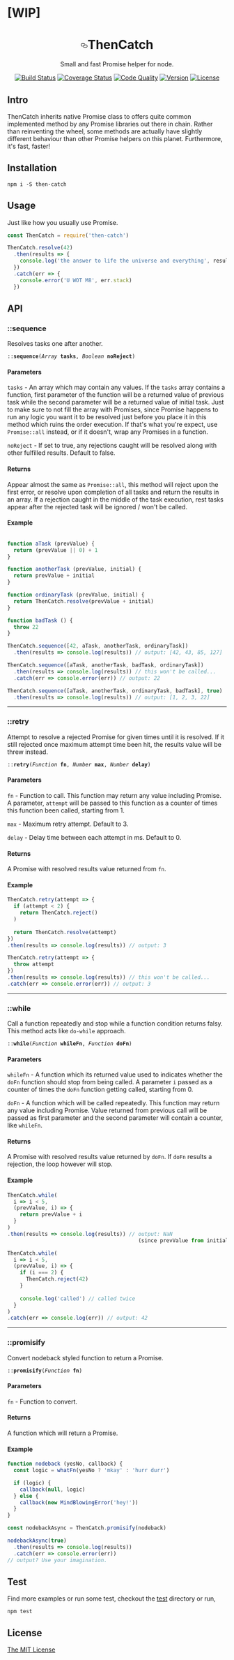 # [WIP]

<h1 align="center"><a id="user-content-thencatch" class="anchor" href="#thencatch" aria-hidden="true"><svg aria-hidden="true" class="octicon octicon-link" height="16" version="1.1" viewBox="0 0 16 16" width="16"><path d="M4 9h1v1H4c-1.5 0-3-1.69-3-3.5S2.55 3 4 3h4c1.45 0 3 1.69 3 3.5 0 1.41-.91 2.72-2 3.25V8.59c.58-.45 1-1.27 1-2.09C10 5.22 8.98 4 8 4H4c-.98 0-2 1.22-2 2.5S3 9 4 9zm9-3h-1v1h1c1 0 2 1.22 2 2.5S13.98 12 13 12H9c-.98 0-2-1.22-2-2.5 0-.83.42-1.64 1-2.09V6.25c-1.09.53-2 1.84-2 3.25C6 11.31 7.55 13 9 13h4c1.45 0 3-1.69 3-3.5S14.5 6 13 6z"></path></svg></a>ThenCatch</h1>

<p align="center">Small and fast Promise helper for node.</p>

<p align="center">
  <a href="https://circleci.com/gh/chay22/then-catch"><img src="https://img.shields.io/circleci/project/chay22/then-catch.svg" alt="Build Status"></a>
  <a href="https://coveralls.io/github/chay22/then-catch?branch=master"><img src="https://img.shields.io/coveralls/chay22/then-catch/master.svg" alt="Coverage Status"></a>
  <a href="https://codeclimate.com/github/chay22/then-catch"><img src="https://codeclimate.com/github/chay22/then-catch/badges/gpa.svg" alt="Code Quality"></a>
  <a href="https://www.npmjs.com/package/then-catch"><img src="https://img.shields.io/npm/v/then-catch.svg" alt="Version"></a>
  <a href="https://github.com/chay22/then-catch/blob/master/LICENSE"><img src="https://img.shields.io/github/license/chay22/then-catch.svg" alt="License"></a>
</p>

## Intro
ThenCatch inherits native Promise class to offers quite common implemented method by any Promise libraries out there in chain. Rather than reinventing the wheel, some methods are actually have slightly different behaviour than other Promise helpers on this planet. Furthermore, it's fast, faster!

## Installation
```shell
npm i -S then-catch
```

## Usage
Just like how you usually use Promise.

```javascript
const ThenCatch = require('then-catch')

ThenCatch.resolve(42)
  .then(results => {
    console.log('the answer to life the universe and everything', results)
  })
  .catch(err => {
    console.error('U WOT M8', err.stack)
  })
```

## API
### ::sequence
Resolves tasks one after another.

<pre><code>::<strong>sequence</strong>(<i>Array</i> <strong>tasks</strong>, <i>Boolean</i> <strong>noReject</strong>)</code></pre>

#### Parameters
`tasks` - An array which may contain any values. If the `tasks` array contains a function, first parameter of the function will be a returned value of previous task while the second parameter will be a returned value of initial task. Just to make sure to not fill the array with Promises, since Promise happens to run any logic you want it to be resolved just before you place it in this method which ruins the order execution. If that's what you're expect, use `Promise::all` instead, or if it doesn't, wrap any Promises in a function.

`noReject` - If set to true, any rejections caught will be resolved along with other fulfilled results. Default to false.

#### Returns
Appear almost the same as `Promise::all`, this method will reject upon the first error, or resolve upon completion of all tasks and return the results in an array. If a rejection caught in the middle of the task execution, rest tasks appear after the rejected task will be ignored / won't be called.

#### Example
```javascript

function aTask (prevValue) {
  return (prevValue || 0) + 1
}

function anotherTask (prevValue, initial) {
  return prevValue + initial
}

function ordinaryTask (prevValue, initial) {
  return ThenCatch.resolve(prevValue + initial)
}

function badTask () {
  throw 22
}

ThenCatch.sequence([42, aTask, anotherTask, ordinaryTask])
  .then(results => console.log(results)) // output: [42, 43, 85, 127]

ThenCatch.sequence([aTask, anotherTask, badTask, ordinaryTask])
  .then(results => console.log(results)) // this won't be called...
  .catch(err => console.error(err)) // output: 22

ThenCatch.sequence([aTask, anotherTask, ordinaryTask, badTask], true)
  .then(results => console.log(results)) // output: [1, 2, 3, 22]
```

---

### ::retry
Attempt to resolve a rejected Promise for given times until it is resolved. If it still rejected once maximum attempt time been hit, the results value will be threw instead.

<pre><code>::<strong>retry</strong>(<i>Function</i> <strong>fn</strong>, <i>Number</i> <strong>max</strong>, <i>Number</i> <strong>delay</strong>)</code></pre>

#### Parameters
`fn` - Function to call. This function may return any value including Promise. A parameter, `attempt` will be passed to this function as a counter of times this function been called, starting from 1.

`max` - Maximum retry attempt. Default to 3.

`delay` - Delay time between each attempt in ms. Default to 0.

#### Returns
A Promise with resolved results value returned from `fn`.

#### Example
```javascript
ThenCatch.retry(attempt => {
  if (attempt < 2) {
    return ThenCatch.reject()
  )
  
  return ThenCatch.resolve(attempt)
})
.then(results => console.log(results)) // output: 3

ThenCatch.retry(attempt => {
  throw attempt
})
.then(results => console.log(results)) // this won't be called...
.catch(err => console.error(err)) // output: 3
```

---

### ::while
Call a function repeatedly and stop while a function condition returns falsy. This method acts like `do-while` approach.

<pre><code>::<strong>while</strong>(<i>Function</i> <strong>whileFn</strong>, <i>Function</i> <strong>doFn</strong>)</code></pre>

#### Parameters
`whileFn` - A function which its returned value used to indicates whether the `doFn` function should stop from being called. A parameter `i` passed as a counter of times the `doFn` function getting called, starting from 0.

`doFn` - A function which will be called repeatedly. This function may return any value including Promise. Value returned from previous call will be passed as first parameter and the second parameter will contain a counter, like `whileFn`.

#### Returns
A Promise with resolved results value returned by `doFn`. If `doFn` results a rejection, the loop however will stop.

#### Example
```javascript
ThenCatch.while(
  i => i < 5,
  (prevValue, i) => {
    return prevValue + i
  }
)
.then(results => console.log(results)) // output: NaN
                                          (since prevValue from initial call is undefined)

ThenCatch.while(
  i => i < 5,
  (prevValue, i) => {
    if (i === 2) {
      ThenCatch.reject(42)
    }
    
    console.log('called') // called twice
  }
)
.catch(err => console.log(err)) // output: 42
```

---

### ::promisify
Convert nodeback styled function to return a Promise.

<pre><code>::<strong>promisify</strong>(<i>Function</i> <strong>fn</strong>)</code></pre>

#### Parameters
`fn` - Function to convert.

#### Returns
A function which will return a Promise.

#### Example
```javascript
function nodeback (yesNo, callback) {
  const logic = whatFn(yesNo ? 'mkay' : 'hurr durr')

  if (logic) {
    callback(null, logic)
  } else {
    callback(new MindBlowingError('hey!'))
  }
}

const nodebackAsync = ThenCatch.promisify(nodeback)

nodebackAsync(true)
  .then(results => console.log(results))
  .catch(err => console.error(err))
// output? Use your imagination.
```

## Test
Find more examples or run some test, checkout the [test](https://github.com/chay22/then-catch/tree/master/test) directory or run,
```shell
npm test
```

## License
[The MIT License](https://github.com/chay22/then-catch/blob/master/LICENSE)
